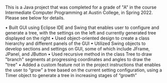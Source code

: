 This is a Java project that was completed for a grade of "A" in the course Intermediate Computer Programming at Austin College, in Spring 2022.
Please see below for details.

•	Built GUI using Eclipse IDE and Swing that enables user to configure and generate a tree, with the settings on the left and currently generated tree displayed on the right
•	Used object-oriented design to create a class hierarchy and different panels of the GUI
•	Utilized Swing objects to develop sections and settings on GUI, some of which include JFrame, JPanel, and JButton
• Used recursive method in the class Tree to draw "branch" segments at progressing coordinates and angles to draw the "tree"
•	Added a custom feature not in the project instructions that enables the user to “grow” a tree based on the current setting configuration, using a Timer object to generate a tree in increasing stages of “growth”
